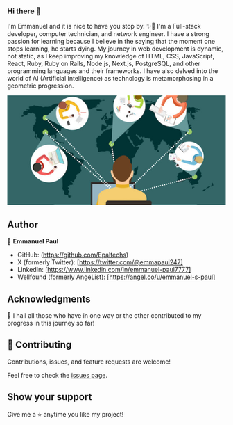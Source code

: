 ### Hi there 👋


I'm Emmanuel and it is nice to have you stop by. ✨🙏
I'm a Full-stack developer, computer technician, and network engineer.
I have a strong passion for learning because I believe in the saying that the moment one stops learning, he starts dying.
My journey in web development is dynamic, not static, as I keep improving my knowledge of HTML, CSS, JavaScript, React, Ruby, Ruby on Rails, Node.js, Next.js, PostgreSQL, and other programming languages and their frameworks. I have also delved into the world of AI (Artificial Intelligence) as technology is metamorphosing in a geometric progression.

![screenshot](Screenshot.jpeg)


## Author

👤 **Emmanuel Paul**

- GitHub: (https://github.com/Epaltechs)
- X (formerly Twitter): [https://twitter.com/@emmapaul247]
- LinkedIn: [https://www.linkedin.com/in/emmanuel-paul7777]
- Wellfound (formerly AngeList): [https://angel.co/u/emmanuel-s-paul]

## Acknowledgments
🎩 I hail all those who have in one way or the other contributed to my progress in this journey so far!

## 🤝 Contributing

Contributions, issues, and feature requests are welcome!

Feel free to check the [issues page](https://github.com/Epaltechs/issues).

## Show your support

Give me a ⭐ anytime you like my project!
